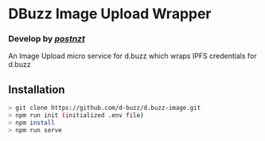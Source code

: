 # DBuzz Image Upload Wrapper
### Develop by *[postnzt](https://www.facebook.com/postNZT/)*

An Image Upload micro service for d.buzz which wraps IPFS credentials for d.buzz

## Installation
```bash
> git clone https://github.com/d-buzz/d.buzz-image.git
> npm run init (initialized .env file)
> npm install
> npm run serve
```